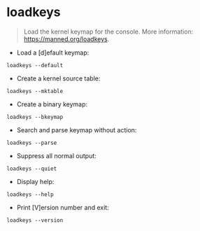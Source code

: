 # loadkeys

> Load the kernel keymap for the console.
> More information: <https://manned.org/loadkeys>.

- Load a [d]efault keymap:

`loadkeys --default`

- Create a kernel source table:

`loadkeys --mktable`

- Create a binary keymap:

`loadkeys --bkeymap`

- Search and parse keymap without action:

`loadkeys --parse`

- Suppress all normal output:

`loadkeys --quiet`

- Display help:

`loadkeys --help`

- Print [V]ersion number and exit:

`loadkeys --version`

